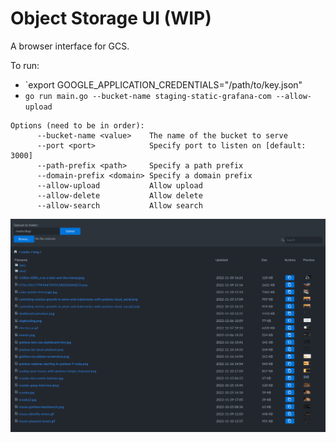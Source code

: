 # Object Storage UI (WIP)

A browser interface for GCS.

To run:
- `export GOOGLE_APPLICATION_CREDENTIALS="/path/to/key.json"
- `go run main.go --bucket-name staging-static-grafana-com --allow-upload`

```
Options (need to be in order):
      --bucket-name <value>    The name of the bucket to serve
      --port <port>            Specify port to listen on [default: 3000]
      --path-prefix <path>     Specify a path prefix
      --domain-prefix <domain> Specify a domain prefix
      --allow-upload           Allow upload
      --allow-delete           Allow delete
      --allow-search           Allow search
```

![](./object-storage-ui.png)